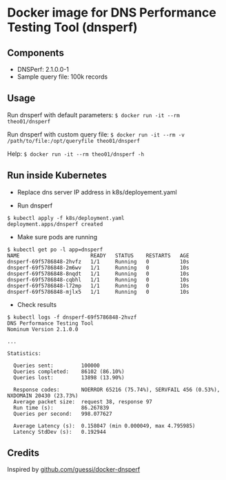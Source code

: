 # Docker image for DNS Performance Testing Tool (dnsperf)

## Components

* DNSPerf: 2.1.0.0-1
* Sample query file: 100k records

## Usage

Run dnsperf with default parameters:
`$ docker run -it --rm theo01/dnsperf`

Run dnsperf with custom query file:
`$ docker run -it --rm -v /path/to/file:/opt/queryfile theo01/dnsperf`

Help:
`$ docker run -it --rm theo01/dnsperf -h`

## Run inside Kubernetes

* Replace dns server IP address in k8s/deployement.yaml

* Run dnsperf
```
$ kubectl apply -f k8s/deployment.yaml
deployment.apps/dnsperf created
```

* Make sure pods are running
```
$ kubectl get po -l app=dnsperf
NAME                       READY   STATUS    RESTARTS   AGE
dnsperf-69f5786848-2hvfz   1/1     Running   0          10s
dnsperf-69f5786848-2m6wv   1/1     Running   0          10s
dnsperf-69f5786848-8nqdt   1/1     Running   0          10s
dnsperf-69f5786848-cqbhl   1/1     Running   0          10s
dnsperf-69f5786848-l72mp   1/1     Running   0          10s
dnsperf-69f5786848-mjlx5   1/1     Running   0          10s
```

* Check results
```
$ kubectl logs -f dnsperf-69f5786848-2hvzf
DNS Performance Testing Tool
Nominum Version 2.1.0.0

...

Statistics:

  Queries sent:         100000
  Queries completed:    86102 (86.10%)
  Queries lost:         13898 (13.90%)

  Response codes:       NOERROR 65216 (75.74%), SERVFAIL 456 (0.53%), NXDOMAIN 20430 (23.73%)
  Average packet size:  request 38, response 97
  Run time (s):         86.267839
  Queries per second:   998.077627

  Average Latency (s):  0.158047 (min 0.000049, max 4.795985)
  Latency StdDev (s):   0.192944
```

## Credits
Inspired by [github.com/guessi/docker-dnsperf](https://github.com/guessi/docker-dnsperf)
